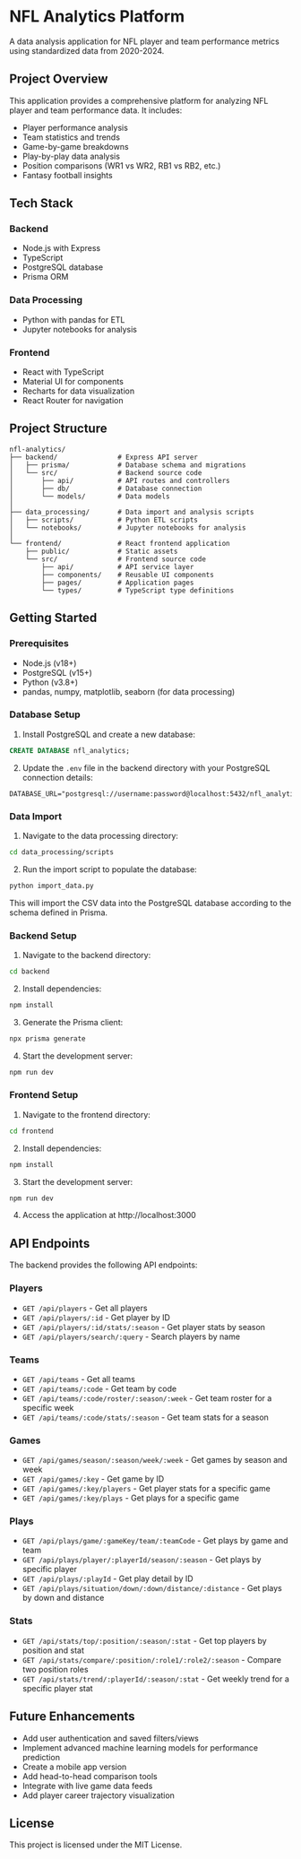 # NFL Analytics Platform

A data analysis application for NFL player and team performance metrics using standardized data from 2020-2024.

## Project Overview

This application provides a comprehensive platform for analyzing NFL player and team performance data. It includes:

- Player performance analysis
- Team statistics and trends
- Game-by-game breakdowns
- Play-by-play data analysis
- Position comparisons (WR1 vs WR2, RB1 vs RB2, etc.)
- Fantasy football insights

## Tech Stack

### Backend
- Node.js with Express
- TypeScript
- PostgreSQL database
- Prisma ORM

### Data Processing
- Python with pandas for ETL
- Jupyter notebooks for analysis

### Frontend
- React with TypeScript
- Material UI for components
- Recharts for data visualization
- React Router for navigation

## Project Structure

```
nfl-analytics/
├── backend/               # Express API server
│   ├── prisma/            # Database schema and migrations
│   └── src/               # Backend source code
│       ├── api/           # API routes and controllers
│       ├── db/            # Database connection
│       └── models/        # Data models
│
├── data_processing/       # Data import and analysis scripts
│   ├── scripts/           # Python ETL scripts
│   └── notebooks/         # Jupyter notebooks for analysis
│
└── frontend/              # React frontend application
    ├── public/            # Static assets
    └── src/               # Frontend source code
        ├── api/           # API service layer
        ├── components/    # Reusable UI components
        ├── pages/         # Application pages
        └── types/         # TypeScript type definitions
```

## Getting Started

### Prerequisites

- Node.js (v18+)
- PostgreSQL (v15+)
- Python (v3.8+)
- pandas, numpy, matplotlib, seaborn (for data processing)

### Database Setup

1. Install PostgreSQL and create a new database:

```sql
CREATE DATABASE nfl_analytics;
```

2. Update the `.env` file in the backend directory with your PostgreSQL connection details:

```
DATABASE_URL="postgresql://username:password@localhost:5432/nfl_analytics"
```

### Data Import

1. Navigate to the data processing directory:

```bash
cd data_processing/scripts
```

2. Run the import script to populate the database:

```bash
python import_data.py
```

This will import the CSV data into the PostgreSQL database according to the schema defined in Prisma.

### Backend Setup

1. Navigate to the backend directory:

```bash
cd backend
```

2. Install dependencies:

```bash
npm install
```

3. Generate the Prisma client:

```bash
npx prisma generate
```

4. Start the development server:

```bash
npm run dev
```

### Frontend Setup

1. Navigate to the frontend directory:

```bash
cd frontend
```

2. Install dependencies:

```bash
npm install
```

3. Start the development server:

```bash
npm run dev
```

4. Access the application at http://localhost:3000

## API Endpoints

The backend provides the following API endpoints:

### Players
- `GET /api/players` - Get all players
- `GET /api/players/:id` - Get player by ID
- `GET /api/players/:id/stats/:season` - Get player stats by season
- `GET /api/players/search/:query` - Search players by name

### Teams
- `GET /api/teams` - Get all teams
- `GET /api/teams/:code` - Get team by code
- `GET /api/teams/:code/roster/:season/:week` - Get team roster for a specific week
- `GET /api/teams/:code/stats/:season` - Get team stats for a season

### Games
- `GET /api/games/season/:season/week/:week` - Get games by season and week
- `GET /api/games/:key` - Get game by ID
- `GET /api/games/:key/players` - Get player stats for a specific game
- `GET /api/games/:key/plays` - Get plays for a specific game

### Plays
- `GET /api/plays/game/:gameKey/team/:teamCode` - Get plays by game and team
- `GET /api/plays/player/:playerId/season/:season` - Get plays by specific player
- `GET /api/plays/:playId` - Get play detail by ID
- `GET /api/plays/situation/down/:down/distance/:distance` - Get plays by down and distance

### Stats
- `GET /api/stats/top/:position/:season/:stat` - Get top players by position and stat
- `GET /api/stats/compare/:position/:role1/:role2/:season` - Compare two position roles
- `GET /api/stats/trend/:playerId/:season/:stat` - Get weekly trend for a specific player stat

## Future Enhancements

- Add user authentication and saved filters/views
- Implement advanced machine learning models for performance prediction
- Create a mobile app version
- Add head-to-head comparison tools
- Integrate with live game data feeds
- Add player career trajectory visualization

## License

This project is licensed under the MIT License.
